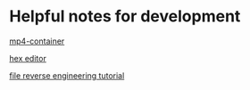 # Helpful notes for development


[mp4-container](https://www.ramugedia.com/mp4-container)

[hex editor](https://www.sweetscape.com/010editor/)

[file reverse engineering tutorial](https://www.youtube.com/playlist?list=PLCJoIC7hiEqY0_2pnJnbEirf780dgeiT-)